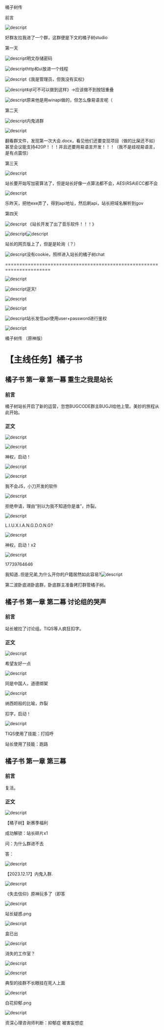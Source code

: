 橘子树传

前言

![descript](others\橘子树传\20240217202255_0.png)

好群友拉我进了一个群，这群便是下文的橘子树studio

第一天

![descript](others\橘子树传\20240217202255_1.png)明文存储密码

![descript](others\橘子树传\20240217202255_2.png)http和ui放进一个线程

![descript](others\橘子树传\20240217202255_3.png)《我是管理员，但我没有实权》

![descript](others\橘子树传\20240217202255_4.png)《qt可不可以做到这样》\->应该做不到按钮重叠

![descript](others\橘子树传\20240217202255_5.png)原来他是用winapi做的，但怎么像易语言呢（

第二天

![descript](others\橘子树传\20240217202255_6.png)内鬼进群

![descript](others\橘子树传\20240217202255_7.png)

翻看群文件，发现第一次大会\.docx，看见他们还要变现项目（做的比屎还不如）甚至会议能支持420P！！！并且还要用易语言开发！！！（我不是歧视易语言，是有点震惊）

第三天

![descript](others\橘子树传\20240217202255_8.png)

站长要开始写加密算法了，但是站长好像一点算法都不会，AES\\RSA\\ECC都不会

![descript](others\橘子树传\20240217202255_9.png)

乐昨天，把他exe弄了，得到api地址，然后刷api，站长把域名解析到gov

第四天

![descript](others\橘子树传\20240217202255_10.jpeg)   《站长开发了出了音乐软件！！！》

![descript](others\橘子树传\20240217202255_11.png)![descript](others\橘子树传\20240217202255_11.png)

站长的网页版上了，但是是轮询（？）

![descript](others\橘子树传\20240217202255_12.png)没有cookie，照样进入站长的橘子树chat

======================================================================

![descript](others\橘子树传\20240217202255_13.png)

![descript](others\橘子树传\20240217202255_14.png)逆天\!

![descript](others\橘子树传\20240217202255_15.png)

![descript](others\橘子树传\20240217202255_16.png)

![descript](others\橘子树传\20240217202255_17.png)站长发信api使用user\+password进行鉴权

![descript](others\橘子树传\20240217202255_18.png)

橘子树传 （原神版）

# 【主线任务】橘子书

## 橘子书 第一章 第一幕 重生之我是站长

### 前言

橘子树站长开启了新的运营，忽悠BUGCODE群主BUGJI给他上管。美妙的旅程从此开始。

### 正文

![descript](others\橘子树传\20240217202255_19.png)

![descript](others\橘子树传\20240217202255_20.png)

神权，启动！

![descript](others\橘子树传\20240217202255_21.png)

![descript](others\橘子树传\20240217202255_22.png)

我不会JS，小刀开发的软件

![descript](others\橘子树传\20240217202255_23.png)

拒绝申请，理由“别以为我不知道你是谁”，炸裂。

![descript](others\橘子树传\20240217202255_24.png)

L\.I\.U\.X\.I\.A\.N\.G\.D\.O\.N\.G?

![descript](others\橘子树传\20240217202255_25.png)

神权，启动！x2

![descript](others\橘子树传\20240217202255_26.png)

17739764646

我知道\.\.但是兄弟,为什么开你的户籍居然如此容易?![descript](others\橘子树传\20240217202255_27.png)

第二波卧底进卧底群，卧底群主准备拷打群管橘子树。

## 橘子书 第一章 第二幕 讨论组的哭声

### 前言

站长被拉了讨论组。TIQS等人疯狂扣字。

### 正文

![descript](others\橘子树传\20240217202255_28.png)

希望友好一点

![descript](others\橘子树传\20240217202255_29.png)

同是中国人，道德绑架

![descript](others\橘子树传\20240217202255_30.png)

纳西妲般的比喻，炸裂

扣字，启动！

![descript](others\橘子树传\20240217202255_31.png)

TIQS使用了技能：打招呼

站长使用了技能：跑路

## 橘子书 第一章 第三幕 

### 前言

复活。

### 正文

![descript](others\橘子树传\20240217202255_32.png)

【橘子树】新赛季福利

成功解锁：站长碎片x1

问：为什么群进不去

答：

![descript](others\橘子树传\20240217202255_33.png)

【2023\.12\.17】内鬼入群\.

![descript](others\橘子树传\20240217202255_34.png)

《失去信仰》原神玩多了（即答

![descript](others\橘子树传\20240217202255_35.png)

站长疑惑\.png

![descript](others\橘子树传\20240217202255_36.png)

盒已出

![descript](others\橘子树传\20240217202255_37.png)

消失的工作室？

![descript](others\橘子树传\20240217202255_38.png)

![descript](others\橘子树传\20240217202255_39.png)

典型的挂群不长眼挂在死人上面

![descript](others\橘子树传\20240217202255_40.png)

白花抑郁\.png

![descript](others\橘子树传\20240217202255_41.png)

资深心理咨询师判断：抑郁症 被害妄想症

